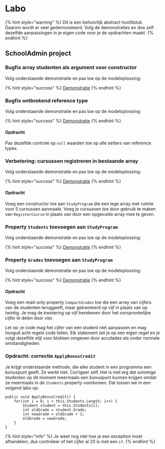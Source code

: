 # Labo

{% hint style="warning" %}
Dit is een behoorlijk abstract hoofdstuk. Daarom wordt er veel gedemonsteerd. Volg de demonstraties en doe zelf dezelfde aanpassingen in je eigen code voor je de opdrachten maakt.
{% endhint %}

## SchoolAdmin project

### Bugfix array studenten als argument voor constructor

Volg onderstaande demonstratie en pas toe op de modeloplossing:

{% hint style="success" %}
[Demonstratie](https://youtu.be/yY30nsUMMtE)
{% endhint %}

### Bugfix ontbrekend reference type

Volg onderstaande demonstratie en pas toe op de modeloplossing:

{% hint style="success" %}
[Demonstratie](https://youtu.be/ozZwxgWOjIM)
{% endhint %}

#### Opdracht

Pas dezelfde controle op `null` waarden toe op alle setters van reference types.

### Verbetering: cursussen registreren in bestaande array

Volg onderstaande demonstratie en pas toe op de modeloplossing:

{% hint style="success" %}
[Demonstratie](https://youtu.be/56Kp2LviIsg)
{% endhint %}

#### Opdracht

Voeg een constructor toe aan `StudyProgram` die een lege array met ruimte voor 5 cursussen aanmaakt. Voeg je cursussen toe door gebruik te maken van `RegisterCourse` in plaats van door een opgevulde array mee te geven.

### Property `Students` toevoegen aan `StudyProgram`

Volg onderstaande demonstratie en pas toe op de modeloplossing:

{% hint style="success" %}
[Demonstratie](https://youtu.be/M2VGxVpZDsY)
{% endhint %}

### Property `Grades` toevoegen aan `StudyProgram`

Volg onderstaande demonstratie en pas toe op de modeloplossing:

{% hint style="success" %}
[Demonstratie](https://youtu.be/UuM0XN0xFE8)
{% endhint %}

#### Opdracht

Voeg een read-only property `CompactGrades` toe die een array van cijfers van de studenten teruggeeft, maar gekwoteerd op vijf in plaats van op twintig. Je mag de kwotering op vijf berekenen door het oorspronkelijke cijfer te delen door vier.

Let op: je code mag het cijfer van een student niet aanpassen en mag hooguit acht regels code tellen. Elk statement zet je op een eigen regel en je volgt dezelfde stijl voor blokken omgeven door accolades als onder normale omstandigheden.

### Opdracht: correctie `ApplyBonusCredit`

Je krijgt onderstaande methode, die elke student in een programma een bonuspunt geeft. Ze werkt niet. Corrigeer zelf. Het is niet erg dat sommige studenten op dit moment meermaals een bonuspunt kunnen krijgen omdat ze meermaals in de `Students` property voorkomen. Dat lossen we in een volgend labo op.

```text
public void ApplyBonusCredit() {
    for(int i = 0; i < this.Students.Length; i++) {
        Student student = this.Students[i];
        int oldGrade = student.Grade;
        int newGrade = oldGrade + 1;
        oldGrade = newGrade;
    }
}
```

{% hint style="info" %}
Je weet nog niet hoe je een exception moet afhandelen, dus controleer of het cijfer al 20 is met een `if`.
{% endhint %}

